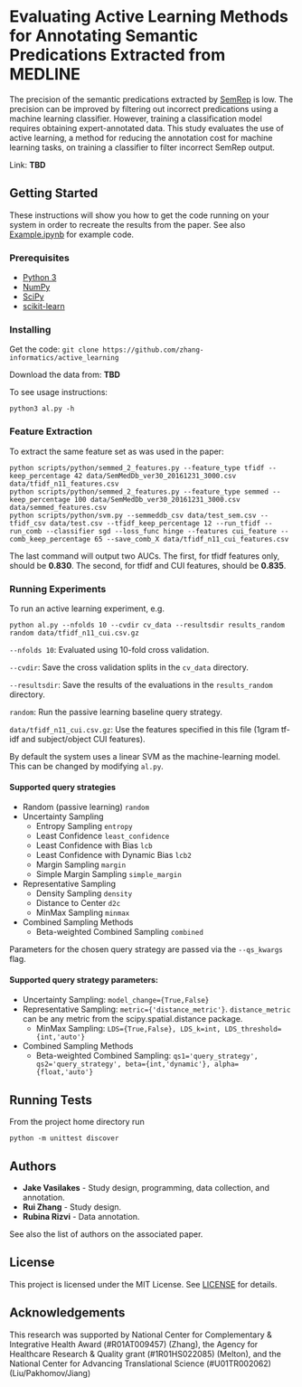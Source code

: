 # Evaluating Active Learning Methods for Annotating Semantic Predications Extracted from MEDLINE
The precision of the semantic predications extracted by [SemRep](https://semrep.nlm.nih.gov/) is low.
The precision can be improved by filtering out incorrect predications using a machine learning classifier. However,
training a classification model requires obtaining expert-annotated data. This study evaluates the use of active learning,
a method for reducing the annotation cost for machine learning tasks, on training a classifier to filter incorrect SemRep output.

Link: **TBD**

## Getting Started
These instructions will show you how to get the code running on your system in order to recreate the results from the paper.
See also [Example.ipynb](Example.ipynb) for example code.

### Prerequisites
* [Python 3](www.python.org/downloads)
* [NumPy](www.numpy.org)
* [SciPy](www.scipy.org)
* [scikit-learn](www.scikit-learn.org)

### Installing
Get the code: `git clone https://github.com/zhang-informatics/active_learning`

Download the data from: **TBD**

To see usage instructions:
```
python3 al.py -h
```

### Feature Extraction
To extract the same feature set as was used in the paper:
```
python scripts/python/semmed_2_features.py --feature_type tfidf --keep_percentage 42 data/SemMedDb_ver30_20161231_3000.csv data/tfidf_n11_features.csv
python scripts/python/semmed_2_features.py --feature_type semmed --keep_percentage 100 data/SemMedDb_ver30_20161231_3000.csv data/semmed_features.csv
python scripts/python/svm.py --semmeddb_csv data/test_sem.csv --tfidf_csv data/test.csv --tfidf_keep_percentage 12 --run_tfidf --run_comb --classifier sgd --loss_func hinge --features cui_feature --comb_keep_percentage 65 --save_comb_X data/tfidf_n11_cui_features.csv
```
The last command will output two AUCs. The first, for tfidf features only, should be **0.830**. The second, for tfidf and CUI features, should be **0.835**.

### Running Experiments
To run an active learning experiment, e.g.
```
python al.py --nfolds 10 --cvdir cv_data --resultsdir results_random random data/tfidf_n11_cui.csv.gz
```
`--nfolds 10`: Evaluated using 10-fold cross validation.

`--cvdir`: Save the cross validation splits in the `cv_data` directory.

`--resultsdir`: Save the results of the evaluations in the `results_random` directory.

`random`: Run the passive learning baseline query strategy.

`data/tfidf_n11_cui.csv.gz`: Use the features specified in this file (1gram tf-idf and subject/object CUI features).

By default the system uses a linear SVM as the machine-learning model. This can be changed by modifying `al.py`.

#### Supported query strategies
- Random (passive learning) `random`
- Uncertainty Sampling
  * Entropy Sampling `entropy`
  * Least Confidence `least_confidence`
  * Least Confidence with Bias `lcb`
  * Least Confidence with Dynamic Bias `lcb2`
  * Margin Sampling `margin`
  * Simple Margin Sampling `simple_margin`
- Representative Sampling
  * Density Sampling `density`
  * Distance to Center `d2c`
  * MinMax Sampling `minmax`
- Combined Sampling Methods
  * Beta-weighted Combined Sampling `combined`

Parameters for the chosen query strategy are passed via the `--qs_kwargs` flag.

#### Supported query strategy parameters:
- Uncertainty Sampling: `model_change={True,False}`
- Representative Sampling: `metric={'distance_metric'}`. `distance_metric` can be any metric from the scipy.spatial.distance package.
  * MinMax Sampling: `LDS={True,False}, LDS_k=int, LDS_threshold={int,'auto'}`
- Combined Sampling Methods
  * Beta-weighted Combined Sampling: `qs1='query_strategy', qs2='query_strategy', beta={int,'dynamic'}, alpha={float,'auto'}`

## Running Tests
From the project home directory run
```
python -m unittest discover
```

## Authors
* **Jake Vasilakes** - Study design, programming, data collection, and annotation.
* **Rui Zhang** - Study design.
* **Rubina Rizvi** - Data annotation.

See also the list of authors on the associated paper.

## License
This project is licensed under the MIT License. See [LICENSE](LICENSE) for details.

## Acknowledgements
This research was supported by National Center for Complementary & Integrative Health Award (#R01AT009457) (Zhang),
the Agency for Healthcare Research & Quality grant (#1R01HS022085) (Melton),
and the National Center for Advancing Translational Science (#U01TR002062) (Liu/Pakhomov/Jiang)

